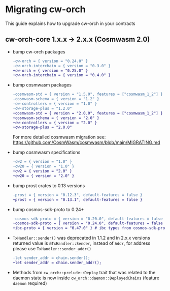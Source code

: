 # Migrating cw-orch

This guide explains how to upgrade cw-orch in your contracts

## cw-orch-core 1.x.x -> 2.x.x (Cosmwasm 2.0)

- bump cw-orch packages

    ```diff
    -cw-orch = { version = "0.24.0" }
    -cw-orch-interchain = { version = "0.3.0" }
    +cw-orch = { version = "0.25.0" }
    +cw-orch-interchain = { version = "0.4.0" }
    ```

- bump cosmwasm packages

    ```diff
    -cosmwasm-std = { version = "1.5.0", features = ["cosmwasm_1_2"] }
    -cosmwasm-schema = { version = "1.2" }
    -cw-controllers = { version = "1.0" }
    -cw-storage-plus = "1.2.0"
    +cosmwasm-std = { version = "2.0.0", features = ["cosmwasm_1_2"] }
    +cosmwasm-schema = { version = "2.0" }
    +cw-controllers = { version = "2.0" }
    +cw-storage-plus = "2.0.0"
    ```

    For more detailed cosmwasm migration see: <https://github.com/CosmWasm/cosmwasm/blob/main/MIGRATING.md>

- bump cosmwasm specifications

    ```diff
    -cw2 = { version = "1.0" }
    -cw20 = { version = "1.0" }
    +cw2 = { version = "2.0" }
    +cw20 = { version = "2.0" }
    ```

- bump prost crates to 0.13 versions

    ```diff
    -prost = { version = "0.12.3", default-features = false }
    +prost = { version = "0.13.1", default-features = false }
    ```

- bump cosmos-sdk-proto to 0.24+

    ```diff
    -cosmos-sdk-proto = { version = "0.20.0", default-features = false }
    +cosmos-sdk-proto = { version = "0.24.0", default-features = false }
    +ibc-proto = { version = "0.47.0" } # ibc types from cosmos-sdk-proto replaced by `ibc-proto` package 0.47+
    ```

- `TxHandler::sender()` was deprecated in 1.1.2 and in 2.x.x versions returned value is `&TxHandler::Sender`, instead of `Addr`, for address please use `TxHandler::sender_addr()`

    ```diff
    -let sender_addr = chain.sender();
    +let sender_addr = chain.sender_addr();
    ```

- Methods from `cw_orch::prelude::Deploy` trait that was related to the daemon state is now inside `cw_orch::daemon::DeployedChains` (feature `daemon` required)
